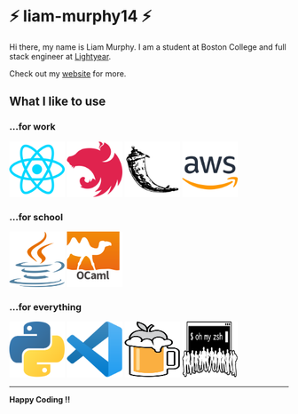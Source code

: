 # :zap: liam-murphy14 :zap:
Hi there, my name is Liam Murphy. I am a student at Boston College and full stack engineer at [Lightyear](https://lystrategies.com).  

Check out my [website](https://liammurphydev.com) for more.

## What I like to use
### ...for work
<img src="assets/images/README/react.svg" width="100" height="100"> <img src="assets/images/README/nestjs.svg" width="100" height="100"> <img src="assets/images/README/flask.svg" width="100" height="100"> <img src="assets/images/README/aws.svg" width="100" height="100">
### ...for school
<img src="assets/images/README/java.svg" width="100" height="100"> <img src="assets/images/README/ocaml.svg" width="100" height="100">
### ...for everything
<img src="assets/images/README/python.svg" width="100" height="100"> <img src="assets/images/README/vscode.svg" width="100" height="100"> <img src="assets/images/README/homebrew.svg" width="100" height="100"> <img src="assets/images/README/oh_my_zsh.png" width="100" height="100">



-----------

**Happy Coding !!**
